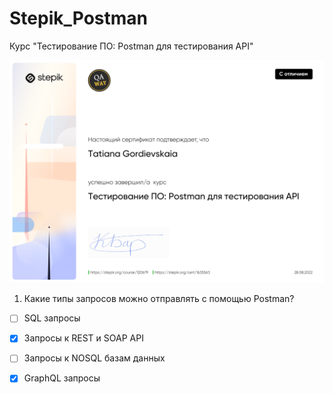 # Stepik_Postman
Курс "Тестирование ПО: Postman для тестирования API"

![](https://github.com/TatianaGordievskaia/Stepik_Postman/blob/main/stepik-certificate.png)


1. Какие типы запросов можно отправлять с помощью Postman?

 - [ ] SQL запросы

 - [X] Запросы к REST и SOAP API

 - [ ] Запросы к NOSQL базам данных

 - [X] GraphQL запросы
